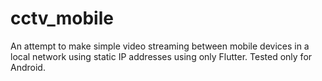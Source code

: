 # cctv_mobile

An attempt to make simple video streaming between mobile devices in a local network using static IP addresses using only Flutter. Tested only for Android.
